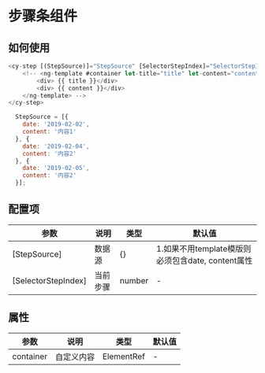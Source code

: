 # 步骤条组件

## 如何使用

``` typescript
<cy-step [(StepSource)]="StepSource" [SelectorStepIndex]="SelectorStepIndex">
    <!-- <ng-template #container let-title="title" let-content="content">
        <div> {{ title }}</div>
        <div> {{ content }}</div>
    </ng-template> -->
</cy-step>
```
``` js
  StepSource = [{
    date: '2019-02-02',
    content: '内容1'
  }, {
    date: '2019-02-04',
    content: '内容2'
  }, {
    date: '2019-02-05',
    content: '内容2'
  }];
```

## 配置项

参数|说明|类型|默认值
-|-|-|-
[StepSource]|数据源|{}| 1.如果不用template模版则必须包含date, content属性
[SelectorStepIndex]|当前步骤|number| -

## 属性
参数|说明|类型|默认值
-|-|-|-
container|自定义内容|ElementRef|-